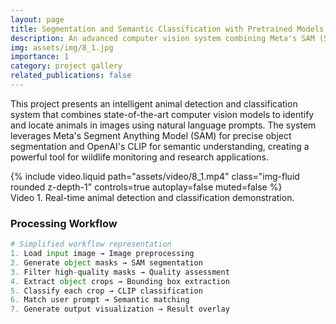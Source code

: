 ```yaml
---
layout: page
title: Segmentation and Semantic Classification with Pretrained Models
description: An advanced computer vision system combining Meta's SAM (Segment Anything Model) and OpenAI's CLIP for intelligent object detection, segmentation, and natural language-based identification in images.
img: assets/img/8_1.jpg
importance: 1
category: project gallery
related_publications: false
---
```


This project presents an intelligent animal detection and classification system that combines state-of-the-art computer vision models to identify and locate animals in images using natural language prompts. The system leverages Meta's Segment Anything Model (SAM) for precise object segmentation and OpenAI's CLIP for semantic understanding, creating a powerful tool for wildlife monitoring and research applications.

<div class="row justify-content-center">
    <div class="col-sm-8 mt-3 mt-md-0">
        {% include video.liquid path="assets/video/8_1.mp4" class="img-fluid rounded z-depth-1" controls=true autoplay=false muted=false %}
    </div>
</div>
<div class="caption text-center">
     Video 1. Real-time animal detection and classification demonstration.
</div>


### Processing Workflow

```python
# Simplified workflow representation
1. Load input image → Image preprocessing
2. Generate object masks → SAM segmentation
3. Filter high-quality masks → Quality assessment
4. Extract object crops → Bounding box extraction
5. Classify each crop → CLIP classification
6. Match user prompt → Semantic matching
7. Generate output visualization → Result overlay
```
